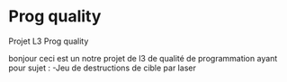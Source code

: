 # Prog quality
Projet L3 Prog quality

bonjour ceci est un notre projet de l3 de qualité de programmation ayant pour sujet :
  -Jeu de destructions de cible par laser
